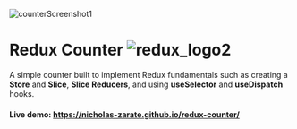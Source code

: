 ![counterScreenshot1](https://user-images.githubusercontent.com/60954472/178598657-d8bf7dbd-8ca3-4abd-aa19-a5bcd3ee92ca.png)

# Redux Counter ![redux_logo2](https://user-images.githubusercontent.com/60954472/178598348-e381b0fb-9bf9-4414-81d9-22c7e98c2bd4.png)

A simple counter built to implement Redux fundamentals such as creating a **Store** and **Slice**, **Slice Reducers**, and using **useSelector** and **useDispatch** hooks.

#### Live demo: https://nicholas-zarate.github.io/redux-counter/

